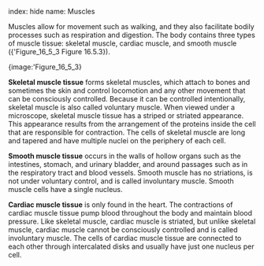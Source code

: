 index: hide
name: Muscles

Muscles allow for movement such as walking, and they also facilitate bodily processes such as respiration and digestion. The body contains three types of muscle tissue: skeletal muscle, cardiac muscle, and smooth muscle ({'Figure_16_5_3 Figure 16.5.3}).


{image:'Figure_16_5_3}
        

 **Skeletal muscle tissue** forms skeletal muscles, which attach to bones and sometimes the skin and control locomotion and any other movement that can be consciously controlled. Because it can be controlled intentionally, skeletal muscle is also called voluntary muscle. When viewed under a microscope, skeletal muscle tissue has a striped or striated appearance. This appearance results from the arrangement of the proteins inside the cell that are responsible for contraction. The cells of skeletal muscle are long and tapered and have multiple nuclei on the periphery of each cell.

 **Smooth muscle tissue** occurs in the walls of hollow organs such as the intestines, stomach, and urinary bladder, and around passages such as in the respiratory tract and blood vessels. Smooth muscle has no striations, is not under voluntary control, and is called involuntary muscle. Smooth muscle cells have a single nucleus.

 **Cardiac muscle tissue** is only found in the heart. The contractions of cardiac muscle tissue pump blood throughout the body and maintain blood pressure. Like skeletal muscle, cardiac muscle is striated, but unlike skeletal muscle, cardiac muscle cannot be consciously controlled and is called involuntary muscle. The cells of cardiac muscle tissue are connected to each other through intercalated disks and usually have just one nucleus per cell.
